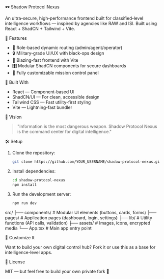  🕶️ Shadow Protocol Nexus

An ultra-secure, high-performance frontend built for classified-level intelligence workflows — inspired by agencies like RAW and ISI. Built using React + ShadCN + Tailwind + Vite.

🚀 Features

- 🧠 Role-based dynamic routing (admin/agent/operator)
- 🔒 Military-grade UI/UX with black-ops design
- 🎯 Blazing-fast frontend with Vite
- 🎛️ Modular ShadCN components for secure dashboards
- 🧬 Fully customizable mission control panel

 🧱 Built With

- React — Component-based UI
- ShadCN/UI — For clean, accessible design
- Tailwind CSS — Fast utility-first styling
 - Vite — Lightning-fast bundler

 🧠 Vision

> "Information is the most dangerous weapon. Shadow Protocol Nexus is the command center for digital intelligence."

 🛠️ Setup

1. Clone the repository:
    ```bash
    git clone https://github.com/YOUR_USERNAME/shadow-protocol-nexus.git
    ```

2. Install dependencies:
    ```bash
    cd shadow-protocol-nexus
    npm install
    ```

3. Run the development server:
    ```bash
    npm run dev
    ```

src/
├── components/      # Modular UI elements (buttons, cards, forms)
├── pages/           # Application pages (dashboard, login, settings)
├── lib/             # Utility functions (API calls, validation)
├── assets/          # Images, icons, encrypted media
└── App.tsx          # Main app entry point


 🧩 Customize It

Want to build your own digital control hub? Fork it or use this as a base for intelligence-level apps.

 📜 License

MIT — but feel free to build your own private fork 🔐



